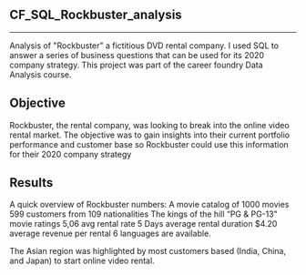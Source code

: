 ## CF_SQL_Rockbuster_analysis
---
Analysis of "Rockbuster" a fictitious DVD rental company. I used SQL to answer a series of business questions that can be used for its 2020 company strategy. This project was part of the career foundry Data Analysis course.

## Objective
Rockbuster, the rental company, was looking to break into the online video rental market. The objective was to gain insights into their current portfolio performance and customer base so Rockbuster could use this information for their 2020 company strategy

## Results
A quick overview of Rockbuster numbers:
A movie catalog of 1000 movies
599 customers from 109 nationalities
The kings of the hill “PG & PG-13" movie ratings
5,06 avg rental rate
5 Days average rental duration
$4.20 average revenue per rental
6 languages are available. 

The Asian region was highlighted by most customers based (India, China, and Japan) to start online video rental.
